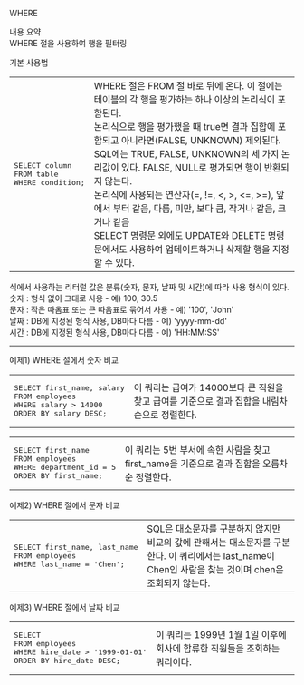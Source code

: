 WHERE<br/>

내용 요약<br/>
WHERE 절을 사용하여 행을 필터링

기본 사용법<br/>
<table>
<td>
<pre lang="sql">
SELECT column
FROM table
WHERE condition;
</pre>
</td>
<td>
WHERE 절은 FROM 절 바로 뒤에 온다. 이 절에는 테이블의 각 행을 평가하는 하나 이상의 논리식이 포함된다. <br/>
논리식으로 행을 평가했을 때 true면 결과 집합에 포함되고 아니라면(FALSE, UNKNOWN) 제외된다.<br/>
SQL에는 TRUE, FALSE, UNKNOWN의 세 가지 논리값이 있다. FALSE, NULL로 평가되면 행이 반환되지 않는다.<br/>
논리식에 사용되는 연산자(=, !=, <, >, <=, >=), 앞에서 부터 같음, 다름, 미만, 보다 큼, 작거나 같음, 크거나 같음<br/>
SELECT 명령문 외에도 UPDATE와 DELETE 명령문에서도 사용하여 업데이트하거나 삭제할 행을 지정할 수 있다.<br/>
</td>
</table>

식에서 사용하는 리터럴 값은 분류(숫자, 문자, 날짜 및 시간)에 따라 사용 형식이 있다. <br/>
숫자 : 형식 없이 그대로 사용 - 예) 100, 30.5 <br/>
문자 : 작은 따옴표 또는 큰 따옴표로 묶어서 사용 - 예) '100', 'John' <br/>
날짜 : DB에 지정된 형식 사용, DB마다 다름 - 예) 'yyyy-mm-dd' <br/>
시간 : DB에 지정된 형식 사용, DB마다 다름 - 예) 'HH:MM:SS' <br/>

<hr/>

예제1) WHERE 절에서 숫자 비교<br/>
<table>
<td>
<pre lang="sql">
SELECT first_name, salary
FROM employees
WHERE salary > 14000
ORDER BY salary DESC;
</pre>
</td>
<td>이 쿼리는 급여가 14000보다 큰 직원을 찾고 급여를 기준으로 결과 집합을 내림차순으로 정렬한다.</td>
</table>

<table>
<td>
<pre lang="sql">
SELECT first_name
FROM employees
WHERE department_id = 5
ORDER BY first_name;
</pre>
</td>
<td>이 쿼리는 5번 부서에 속한 사람을 찾고 first_name을 기준으로 결과 집합을 오름차순 정렬한다.</td>
</table>

예제2) WHERE 절에서 문자 비교<br/>
<table>
<td>
<pre lang="sql">
SELECT first_name, last_name
FROM employees
WHERE last_name = 'Chen';
</pre>
</td>
<td>SQL은 대소문자를 구분하지 않지만 비교의 값에 관해서는 대소문자를 구분한다. 이 쿼리에서는 last_name이 Chen인 사람을 찾는 것이며 chen은 조회되지 않는다.</td>
</table>

예제3) WHERE 절에서 날짜 비교<br/>
<table>
<td>
<pre lang="sql">
SELECT
FROM employees
WHERE hire_date > '1999-01-01'
ORDER BY hire_date DESC;
</pre>
</td>
<td>
이 쿼리는 1999년 1월 1일 이후에 회사에 합류한 직원들을 조회하는 쿼리이다.
</td>
</table>

